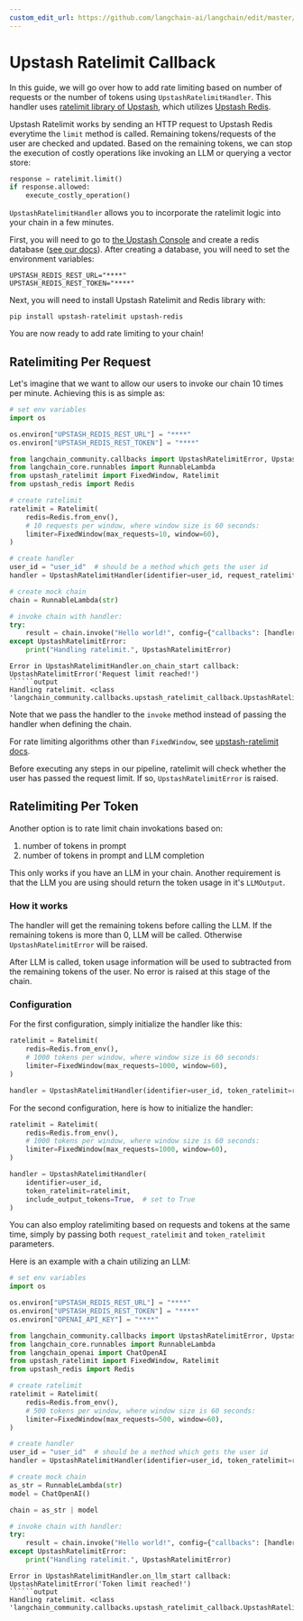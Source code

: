 ```yaml
---
custom_edit_url: https://github.com/langchain-ai/langchain/edit/master/docs/docs/integrations/callbacks/upstash_ratelimit.ipynb
---
```

# Upstash Ratelimit Callback

In this guide, we will go over how to add rate limiting based on number of requests or the number of tokens using `UpstashRatelimitHandler`. This handler uses [ratelimit library of Upstash](https://github.com/upstash/ratelimit-py/), which utilizes [Upstash Redis](https://upstash.com/docs/redis/overall/getstarted).

Upstash Ratelimit works by sending an HTTP request to Upstash Redis everytime the `limit` method is called. Remaining tokens/requests of the user are checked and updated. Based on the remaining tokens, we can stop the execution of costly operations like invoking an LLM or querying a vector store:

```py
response = ratelimit.limit()
if response.allowed:
    execute_costly_operation()
```

`UpstashRatelimitHandler` allows you to incorporate the ratelimit logic into your chain in a few minutes.

First, you will need to go to [the Upstash Console](https://console.upstash.com/login) and create a redis database ([see our docs](https://upstash.com/docs/redis/overall/getstarted)). After creating a database, you will need to set the environment variables:

```
UPSTASH_REDIS_REST_URL="****"
UPSTASH_REDIS_REST_TOKEN="****"
```

Next, you will need to install Upstash Ratelimit and Redis library with:

```
pip install upstash-ratelimit upstash-redis
```

You are now ready to add rate limiting to your chain!

## Ratelimiting Per Request

Let's imagine that we want to allow our users to invoke our chain 10 times per minute. Achieving this is as simple as:


```python
# set env variables
import os

os.environ["UPSTASH_REDIS_REST_URL"] = "****"
os.environ["UPSTASH_REDIS_REST_TOKEN"] = "****"

from langchain_community.callbacks import UpstashRatelimitError, UpstashRatelimitHandler
from langchain_core.runnables import RunnableLambda
from upstash_ratelimit import FixedWindow, Ratelimit
from upstash_redis import Redis

# create ratelimit
ratelimit = Ratelimit(
    redis=Redis.from_env(),
    # 10 requests per window, where window size is 60 seconds:
    limiter=FixedWindow(max_requests=10, window=60),
)

# create handler
user_id = "user_id"  # should be a method which gets the user id
handler = UpstashRatelimitHandler(identifier=user_id, request_ratelimit=ratelimit)

# create mock chain
chain = RunnableLambda(str)

# invoke chain with handler:
try:
    result = chain.invoke("Hello world!", config={"callbacks": [handler]})
except UpstashRatelimitError:
    print("Handling ratelimit.", UpstashRatelimitError)
```
```output
Error in UpstashRatelimitHandler.on_chain_start callback: UpstashRatelimitError('Request limit reached!')
``````output
Handling ratelimit. <class 'langchain_community.callbacks.upstash_ratelimit_callback.UpstashRatelimitError'>
```
Note that we pass the handler to the `invoke` method instead of passing the handler when defining the chain.

For rate limiting algorithms other than `FixedWindow`, see [upstash-ratelimit docs](https://github.com/upstash/ratelimit-py?tab=readme-ov-file#ratelimiting-algorithms).

Before executing any steps in our pipeline, ratelimit will check whether the user has passed the request limit. If so, `UpstashRatelimitError` is raised.

## Ratelimiting Per Token

Another option is to rate limit chain invokations based on:
1. number of tokens in prompt
2. number of tokens in prompt and LLM completion

This only works if you have an LLM in your chain. Another requirement is that the LLM you are using should return the token usage in it's `LLMOutput`.

### How it works

The handler will get the remaining tokens before calling the LLM. If the remaining tokens is more than 0, LLM will be called. Otherwise `UpstashRatelimitError` will be raised.

After LLM is called, token usage information will be used to subtracted from the remaining tokens of the user. No error is raised at this stage of the chain.

### Configuration

For the first configuration, simply initialize the handler like this:


```python
ratelimit = Ratelimit(
    redis=Redis.from_env(),
    # 1000 tokens per window, where window size is 60 seconds:
    limiter=FixedWindow(max_requests=1000, window=60),
)

handler = UpstashRatelimitHandler(identifier=user_id, token_ratelimit=ratelimit)
```

For the second configuration, here is how to initialize the handler:


```python
ratelimit = Ratelimit(
    redis=Redis.from_env(),
    # 1000 tokens per window, where window size is 60 seconds:
    limiter=FixedWindow(max_requests=1000, window=60),
)

handler = UpstashRatelimitHandler(
    identifier=user_id,
    token_ratelimit=ratelimit,
    include_output_tokens=True,  # set to True
)
```

You can also employ ratelimiting based on requests and tokens at the same time, simply by passing both `request_ratelimit` and `token_ratelimit` parameters.

Here is an example with a chain utilizing an LLM:


```python
# set env variables
import os

os.environ["UPSTASH_REDIS_REST_URL"] = "****"
os.environ["UPSTASH_REDIS_REST_TOKEN"] = "****"
os.environ["OPENAI_API_KEY"] = "****"

from langchain_community.callbacks import UpstashRatelimitError, UpstashRatelimitHandler
from langchain_core.runnables import RunnableLambda
from langchain_openai import ChatOpenAI
from upstash_ratelimit import FixedWindow, Ratelimit
from upstash_redis import Redis

# create ratelimit
ratelimit = Ratelimit(
    redis=Redis.from_env(),
    # 500 tokens per window, where window size is 60 seconds:
    limiter=FixedWindow(max_requests=500, window=60),
)

# create handler
user_id = "user_id"  # should be a method which gets the user id
handler = UpstashRatelimitHandler(identifier=user_id, token_ratelimit=ratelimit)

# create mock chain
as_str = RunnableLambda(str)
model = ChatOpenAI()

chain = as_str | model

# invoke chain with handler:
try:
    result = chain.invoke("Hello world!", config={"callbacks": [handler]})
except UpstashRatelimitError:
    print("Handling ratelimit.", UpstashRatelimitError)
```
```output
Error in UpstashRatelimitHandler.on_llm_start callback: UpstashRatelimitError('Token limit reached!')
``````output
Handling ratelimit. <class 'langchain_community.callbacks.upstash_ratelimit_callback.UpstashRatelimitError'>
```